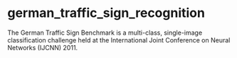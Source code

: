 # german_traffic_sign_recognition
The German Traffic Sign Benchmark is a multi-class, single-image classification challenge held at the International Joint Conference on Neural Networks (IJCNN) 2011.
